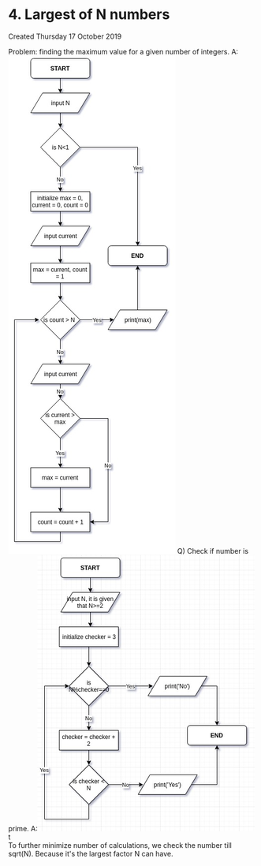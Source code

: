 # 4. Largest of N numbers
Created Thursday 17 October 2019

Problem: finding the maximum value for a given number of integers.
A:![](4._Largest_of_N_numbers/p3.jpg)
Q) Check if number is prime.
A:![](4._Largest_of_N_numbers/p3001.jpg) t  
To further minimize number of calculations, we check the number till sqrt(N). Because it's the largest factor N can have. 

